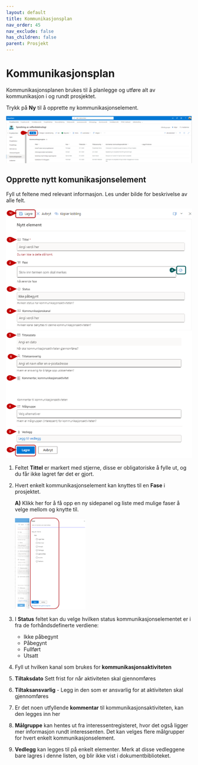 ```yaml
---
layout: default
title: Kommunikasjonsplan
nav_order: 45
nav_exclude: false
has_children: false
parent: Prosjekt
---
```


# Kommunikasjonsplan

Kommunikasjonsplanen brukes til å planlegge og utføre alt av kommunikasjon i og rundt prosjektet.

Trykk på **Ny** til å opprette ny kommunikasjonselement. 

![](./media/45-Kommunikasjonsplan.png)



## Opprette nytt komunikasjonselement

Fyll ut feltene med relevant informasjon. Les under bilde for beskrivelse av alle felt.

![](./media/45-Kommunikasjonsplan-NyttElement1.png)
![](./media/45-Kommunikasjonsplan-NyttElement2.png)

1. Feltet **Tittel** er markert med stjerne, disse er obligatoriske å fylle ut, og du får ikke lagret før det er gjort.
2. Hvert enkelt kommunikasjonselement kan knyttes til en **Fase** i prosjektet.
   
     **A)** Klikk her for å få opp en ny sidepanel og liste med mulige faser å velge mellom og knytte til.
   
   <img src = "./media/45-Kommunikasjonsplan-Fase.png" width ="40%" height = " 20%">


4. I **Status** feltet kan du velge hvilken status kommunikasjonselementet er i fra de forhåndsdefinerte verdiene:
    - Ikke påbegynt
    - Påbegynt
    - Fullført
    - Utsatt
5. Fyll ut hvilken kanal som brukes for **kommunikasjonsaktiviteten**
6. **Tiltaksdato** Sett frist for når aktiviteten skal gjennomføres
7. **Tiltaksansvarlig** - Legg in den som er ansvarlig for at aktiviteten skal gjennomføres
8. Er det noen utfyllende **kommentar** til kommunikasjonsaktiviteten, kan den legges inn her
9. **Målgruppe** kan hentes ut fra interessentregisteret, hvor det også ligger mer informasjon rundt interessenten. Det kan velges flere målgrupper for hvert enkelt kommunikasjonselement.
10. **Vedlegg** kan legges til på enkelt elementer. Merk at disse vedleggene bare lagres i denne listen, og blir ikke vist i dokumentbiblioteket.


